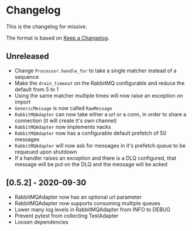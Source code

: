 # Changelog

This is the changelog for missive.

The format is based on [Keep a
Changelog](https://keepachangelog.com/en/1.0.0/).

## Unreleased

- Change `Processor.handle_for` to take a single matcher instead of a sequence
- Make the `drain_timeout` on the RabbitMQ configurable and reduce the default
  from 5 to 1
- Using the same matcher multiple times will now raise an exception on import
- `GenericMessage` is now called `RawMessage`
- `RabbitMQAdapter` can now take either a url or a conn, in order to share a
  connection (it will create it's own channel)
- `RabbitMQAdapter` now implements nacks
- `RabbitMQAdapter` now has a configurable default prefetch of 50 messages
- `RabbitMQAdapter` will now ask for messages in it's prefetch queue to be
  requeued upon shutdown
- If a handler raises an exception and there is a DLQ configured, that message
  will be put on the DLQ and the message will be acked

## [0.5.2] - 2020-09-30

- RabbitMQAdapter now has an optional url parameter
- RabbitMQAdapter now supports consuming multiple queues
- Lower many log levels in RabbitMQAdapter from INFO to DEBUG
- Prevent pytest from collecting TestAdapter
- Loosen dependencies
